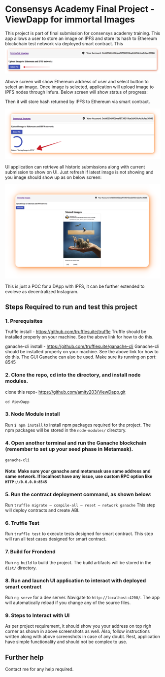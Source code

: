 # Consensys Academy Final Project -ViewDapp for immortal Images

This project is part of final submission for consensys academy training. 
This app allows a user to store an image on IPFS and store its hash to Ethereum blockchain test network via deployed smart contract. This 
<img src="/img/SelectImageView.png" alt="Initial UI View"/>

Above screen will show Ethereum address of user and select button to select an image.
Once image is selected, application will upload image to IPFS nodes through Infura.
Below screen will show status of progress:

Then it will store hash returned by IPFS to Ethereum via smart contract.

<img src="/img/IPFSStatus.png" alt="IPFS progress status"/>

UI application can retrieve all historic submissions along with current submission to show on UI. Just refresh if latest image is not showing and you image should show up as on below screen:

<img src="/img/Homepage.png" alt="Initial UI View"/>

This is just a POC for a DApp with IPFS, it can be further extended to evoleve as decentralized Instagram.

## Steps Required to run and test this project

### 1. Prerequisites

Truffle install - https://github.com/trufflesuite/truffle
Truffle should be installed properly on your machine. See the above link for how to do this.

ganache-cli install - https://github.com/trufflesuite/ganache-cli
Ganache-cli should be installed properly on your machine. See the above link for how to do this. The GUI Ganache can also be used.  Make sure its running on port: 8545

### 2. Clone the repo, cd into the directory, and install node modules.

clone this repo- https://github.com/amity203/ViewDapp.git

`cd ViewDapp`

### 3. Node Module install

Run `$ npm install` to install npm packages required for the project. The npm packages will be stored in the `node-modules/` directory.

### 4. Open another terminal and run the Ganache blockchain (remember to set up your seed phase in Metamask).

`ganache-cli`

#### Note: Make sure your ganache amd metamask use same address and same network. If localhost have any issue, use custom RPC option like `HTTP://0.0.0.0:8545`

### 5. Run the contract deployment command, as shown below:

Run `truffle migrate — compile-all — reset — network ganache`
This step will deploy contracts and create ABI.

### 6. Truffle Test

Run `truffle test` to execute tests designed for smart contract.
This step will run all test cases designed for smart contract.

### 7. Build for Frondend

Run `ng build` to build the project. The build artifacts will be stored in the `dist/` directory.

### 8. Run and launch UI application to interact with deployed smart contract

Run `ng serve` for a dev server. Navigate to `http://localhost:4200/`. The app will automatically reload if you change any of the source files.

### 9. Steps to Interact with UI

As per project requirement, it should show you your address on top righ corner as shown in above screenshots as well. Also, follow instructions written along with above screenshots in case of any doubt. Rest, application have simple functionality and should not be complex to use.


## Further help

Contact me for any help required.
